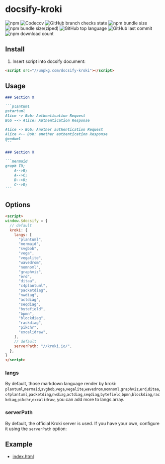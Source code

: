 # docsify-kroki

![npm](https://img.shields.io/npm/v/docsify-kroki)
![Codecov](https://img.shields.io/codecov/c/github/zuisong/docsify-kroki)
![GitHub branch checks state](https://img.shields.io/github/checks-status/zuisong/docsify-kroki/master)
![npm bundle size](https://img.shields.io/bundlephobia/min/docsify-kroki)
![npm bundle size(ziped)](https://img.shields.io/bundlephobia/minzip/docsify-kroki)
![GitHub top language](https://img.shields.io/github/languages/top/zuisong/docsify-kroki)
![GitHub last commit](https://img.shields.io/github/last-commit/zuisong/docsify-kroki)
![npm download count](https://img.shields.io/npm/dm/docsify-kroki)

## Install

1. Insert script into docsify document:

```html
<script src="//unpkg.com/docsify-kroki"></script>
```

## Usage

````markdown
### Section X

```plantuml
@startuml
Alice -> Bob: Authentication Request
Bob --> Alice: Authentication Response

Alice -> Bob: Another authentication Request
Alice <-- Bob: another authentication Response
@enduml
```
````

````markdown
### Section X

```mermaid
graph TD;
    A-->B;
    A-->C;
    B-->D;
    C-->D;
```
````

## Options

```html
<script>
window.$docsify = {
  // default
  kroki: {
    langs: [
      "plantuml",
      "mermaid",
      "svgbob",
      "vega",
      "vegalite",
      "wavedrom",
      "nomnoml",
      "graphviz",
      "erd",
      "ditaa",
      "c4plantuml",
      "packetdiag",
      "nwdiag",
      "actdiag",
      "seqdiag",
      "bytefield",
      "bpmn",
      "blockdiag",
      "rackdiag",
      "pikchr",
      "excalidraw",
    ],
    // default
    serverPath: "//kroki.io/",
  },
}
</script>
```

### langs

By default, those markdown language render by kroki:
`plantuml`,`mermaid`,`svgbob`,`vega`,`vegalite`,`wavedrom`,`nomnoml`,`graphviz`,`erd`,`ditaa`,`c4plantuml`,`packetdiag`,`nwdiag`,`actdiag`,`seqdiag`,`bytefield`,`bpmn`,`blockdiag`,`rackdiag`,`pikchr`,`excalidraw`,
you can add more to langs array.

### serverPath

By default, the official Kroki server is used. If you have your own, configure
it using the `serverPath` option:

## Example

- [index.html](docs/index.html)
